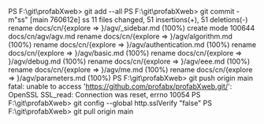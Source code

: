 
PS F:\git\profabXweb> git add --all
PS F:\git\profabXweb> git commit -m"ss" 
[main 760612e] ss
 11 files changed, 51 insertions(+), 51 deletions(-)
 rename docs/cn/{explore => }/agv/_sidebar.md (100%)
 create mode 100644 docs/cn/agv/agv.md
 rename docs/cn/{explore => }/agv/algorithm.md (100%)
 rename docs/cn/{explore => }/agv/authentication.md (100%)
 rename docs/cn/{explore => }/agv/basic.md (100%)
 rename docs/cn/{explore => }/agv/debug.md (100%)
 rename docs/cn/{explore => }/agv/eee.md (100%)
 rename docs/cn/{explore => }/agv/me.md (100%)
 rename docs/cn/{explore => }/agv/parameters.md (100%)
PS F:\git\profabXweb> git push origin main    
fatal: unable to access 'https://github.com/profabx/profabXweb.git/': OpenSSL SSL_read: Connection was reset, errno 10054
PS F:\git\profabXweb> git config --global http.sslVerify "false"
PS F:\git\profabXweb> git pull origin main  